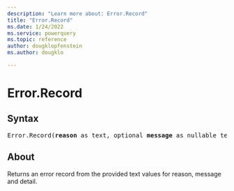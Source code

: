 ```yaml
---
description: "Learn more about: Error.Record"
title: "Error.Record"
ms.date: 1/24/2022
ms.service: powerquery
ms.topic: reference
author: dougklopfenstein
ms.author: dougklo

---
```

# Error.Record

## Syntax

<pre>
Error.Record(<b>reason</b> as text, optional <b>message</b> as nullable text, optional <b>detail</b> as any, optional <b>parameters</b> as nullable list) as record
</pre>
  
## About

Returns an error record from the provided text values for reason, message and detail.
